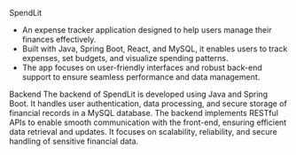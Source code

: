 <h> SpendLit </h> 
* An expense tracker application designed to help users manage their finances effectively.
* Built with Java, Spring Boot, React, and MySQL, it enables users to track expenses, set budgets, and visualize spending patterns. 
* The app focuses on user-friendly interfaces and robust back-end support to ensure seamless performance and data management.

Backend
The backend of SpendLit is developed using Java and Spring Boot. 
It handles user authentication, data processing, and secure storage of financial records in a MySQL database.
The backend implements RESTful APIs to enable smooth communication with the front-end, ensuring efficient data retrieval and updates. 
It focuses on scalability, reliability, and secure handling of sensitive financial data.
